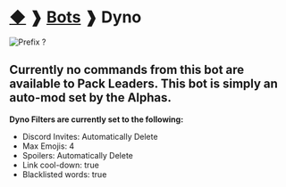 # [◆](/) ❱ [Bots](/Bots) ❱ Dyno

![Prefix ?](https://img.shields.io/badge/Prefix-%3F-black?style=flat-square)

## Currently no commands from this bot are available to Pack Leaders. This bot is simply an auto-mod set by the Alphas.

**Dyno Filters are currently set to the following:**
 * Discord Invites: Automatically Delete
 * Max Emojis: 4
 * Spoilers: Automatically Delete
 * Link cool-down: true
 * Blacklisted words: true

<!-- TAGS --> <!-- Dyno Auto-mod -->